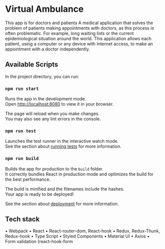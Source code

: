 # Virtual Ambulance

This app is for doctors and patients
A medical application that solves the problem of patients making appointments with doctors, as this process is often problematic. For example, long waiting lists or the current epidemiological situation around the world. This application allows each patient, using a computer or any device with Internet access, to make an appointment with a doctor independently. 

## Available Scripts

In the project directory, you can run:

### `npm run start`

Runs the app in the development mode.\
Open [http://localhost:8080](http://localhost:8080) to view it in your browser.

The page will reload when you make changes.\
You may also see any lint errors in the console.

### `npm run test`

Launches the test runner in the interactive watch mode.\
See the section about [running tests](https://facebook.github.io/create-react-app/docs/running-tests) for more information.

### `npm run build`

Builds the app for production to the `build` folder.\
It correctly bundles React in production mode and optimizes the build for the best performance.

The build is minified and the filenames include the hashes.\
Your app is ready to be deployed!

See the section about [deployment](https://facebook.github.io/create-react-app/docs/deployment) for more information.

## Tech stack

•	Webpack
•	React 
•	React-router-dom, React-hook 
•	Redux, Redux-Thunk, Redux-hook
•	Type Script 
•	Styled Components 
•	Material UI
•	Axios 
•	Form validation (react-hook-form
